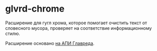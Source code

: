 # glvrd-chrome
Расширение для гугл хрома, которое помогает очистить текст от словесного мусора, проверяет на соответствие информационному стилю.

Расширение основано [на АПИ Главреда](http://api.glvrd.ru/).
